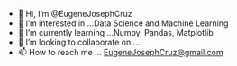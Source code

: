 - 👋 Hi, I’m @EugeneJosephCruz
- 👀 I’m interested in ...Data Science and Machine Learning
- 🌱 I’m currently learning ...Numpy, Pandas, Matplotlib
- 💞️ I’m looking to collaborate on ...
- 📫 How to reach me ... EugeneJosephCruz@gmail.com

<!---
EugeneJosephCruz/EugeneJosephCruz is a ✨ special ✨ repository because its `README.md` (this file) appears on your GitHub profile.
You can click the Preview link to take a look at your changes.
--->
